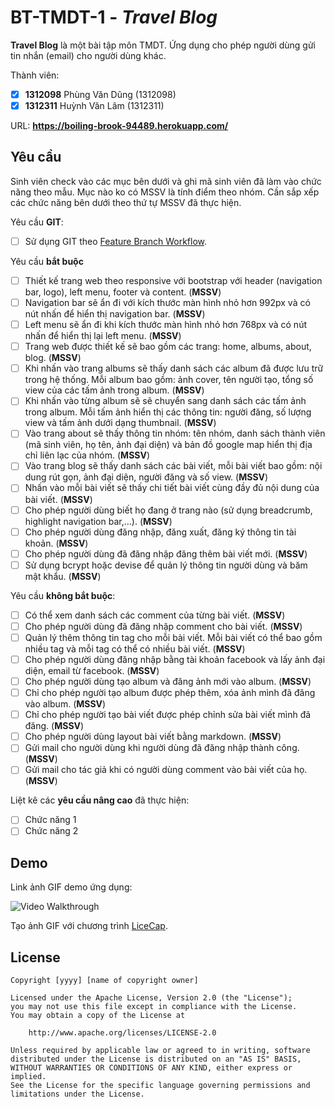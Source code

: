 # BT-TMDT-1 - *Travel Blog*

**Travel Blog** là một bài tập môn TMDT. Ứng dụng cho phép người dùng gửi tin nhắn (email) cho người dùng khác.

Thành viên:
* [x] **1312098** Phùng Văn Dũng (1312098)
* [x] **1312311** Huỳnh Văn Lâm (1312311)

URL: **https://boiling-brook-94489.herokuapp.com/**

## Yêu cầu

Sinh viên check vào các mục bên dưới và ghi mã sinh viên đã làm vào chức năng theo mẫu. Mục nào ko có MSSV là tính điểm theo nhóm. Cần sắp xếp các chức năng bên dưới theo thứ tự MSSV đã thực hiện.

Yêu cầu **GIT**:
* [ ] Sử dụng GIT theo [Feature Branch Workflow](https://www.atlassian.com/git/tutorials/comparing-workflows#feature-branch-workflow).

Yêu cầu **bắt buộc**
* [ ] Thiết kế trang web theo responsive với bootstrap với header (navigation bar, logo), left menu, footer và content. (**MSSV**)
* [ ] Navigation bar sẽ ẩn đi với kích thước màn hình nhỏ hơn 992px và có nút nhấn để hiển thị navigation bar. (**MSSV**)
* [ ] Left menu sẽ ẩn đi khi kích thước màn hình nhỏ hơn 768px và có nút nhấn để hiển thị lại left menu. (**MSSV**)
* [ ] Trang web được thiết kế sẽ bao gồm các trang: home, albums, about, blog. (**MSSV**)
* [ ] Khi nhấn vào trang albums sẽ thấy danh sách các album đã được lưu trữ trong hệ thống. Mỗi album bao gồm: ảnh cover, tên người tạo, tổng số view của các tấm ảnh trong album. (**MSSV**)
* [ ] Khi nhấn vào từng album sẽ sẽ chuyển sang danh sách các tấm ảnh trong album. Mỗi tấm ảnh hiển thị các thông tin: người đăng, số lượng view và tấm ảnh dưới dạng thumbnail. (**MSSV**)
* [ ] Vào trang about sẽ thấy thông tin nhóm: tên nhóm, danh sách thành viên (mã sinh viên, họ tên, ảnh đại diện) và bản đồ google map hiển thị địa chỉ liên lạc của nhóm. (**MSSV**)
* [ ] Vào trang blog sẽ thấy danh sách các bài viết, mỗi bài viết bao gồm: nội dung rút gọn, ảnh đại diện, người đăng và số view. (**MSSV**)
* [ ] Nhấn vào mỗi bài viết sẽ thấy chi tiết bài viết cùng đầy đủ nội dung của bài viết. (**MSSV**)
* [ ] Cho phép người dùng biết họ đang ở trang nào (sử dụng breadcrumb, highlight navigation bar,...). (**MSSV**)
* [ ] Cho phép người dùng đăng nhập, đăng xuất, đăng ký thông tin tài khoản. (**MSSV**)
* [ ] Cho phép người dùng đã đăng nhập đăng thêm bài viết mới. (**MSSV**)
* [ ] Sử dụng bcrypt hoặc devise để quản lý thông tin người dùng và băm mật khẩu. (**MSSV**)

Yêu cầu **không bắt buộc**:
* [ ] Có thể xem danh sách các comment của từng bài viết.  (**MSSV**)
* [ ] Cho phép người dùng đã đăng nhập comment cho bài viết. (**MSSV**)
* [ ] Quản lý thêm thông tin tag cho mỗi bài viết. Mỗi bài viết có thể bao gồm nhiều tag và mỗi tag có thể có nhiều bài viết. (**MSSV**)
* [ ] Cho phép người dùng đăng nhập bằng tài khoản facebook và lấy ảnh đại diện, email từ facebook. (**MSSV**)
* [ ] Cho phép người dùng tạo album và đăng ảnh mới vào album. (**MSSV**)
* [ ] Chỉ cho phép người tạo album được phép thêm, xóa ảnh mình đã đăng vào album. (**MSSV**)
* [ ] Chỉ cho phép người tạo bài viết được phép chỉnh sửa bài viết mình đã đăng. (**MSSV**)
* [ ] Cho phép người dùng layout bài viết bằng markdown. (**MSSV**)
* [ ] Gửi mail cho người dùng khi người dùng đã đăng nhập thành công. (**MSSV**)
* [ ] Gửi mail cho tác giả khi có người dùng comment vào bài viết của họ. (**MSSV**)

Liệt kê các **yêu cầu nâng cao** đã thực hiện:
* [ ] Chức năng 1
* [ ] Chức năng 2

## Demo

Link ảnh GIF demo ứng dụng:

![Video Walkthrough](demo.gif)

Tạo ảnh GIF với chương trình [LiceCap](http://www.cockos.com/licecap/).


## License

    Copyright [yyyy] [name of copyright owner]

    Licensed under the Apache License, Version 2.0 (the "License");
    you may not use this file except in compliance with the License.
    You may obtain a copy of the License at

        http://www.apache.org/licenses/LICENSE-2.0

    Unless required by applicable law or agreed to in writing, software
    distributed under the License is distributed on an "AS IS" BASIS,
    WITHOUT WARRANTIES OR CONDITIONS OF ANY KIND, either express or implied.
    See the License for the specific language governing permissions and
    limitations under the License.
